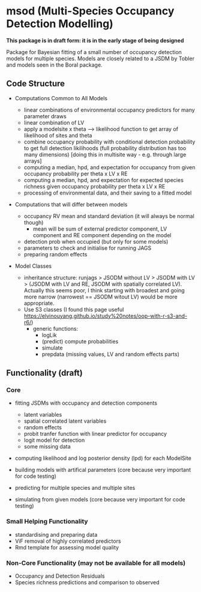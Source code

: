 # msod (Multi-Species Occupancy Detection Modelling)

__This package is in draft form: it is in the early stage of being designed__

Package for Bayesian fitting of a small number of occupancy detection models for multiple species.
Models are closely related to a JSDM by Tobler and models seen in the Boral package.

## Code Structure
+ Computations Common to All Models
   + linear combinations of environmental occupancy predictors for many parameter draws
   + linear combination of LV
   + apply a modelsite x theta --> likelihood function to get array of likelihood of sites and theta
   + combine occupancy probability with conditional detection probability to get full detection likilihoods (full probability distribution has too many dimensions) [doing this in multisite way - e.g. through large arrays]
   + computing a median, hpd, and expectation for occupancy from given occupancy probability per theta x LV x RE
   + computing a median, hpd, and expectation for expected species richness given occupancy probability per theta x LV x RE
   + processing of environmental data, and their saving to a fitted model

+ Computations that will differ between models
   + occupancy RV mean and standard deviation (it will always be normal though)
     + mean will be sum of external predictor component, LV component and RE component depending on the model
   + detection prob when occupied (but only for some models)
   + parameters to check and initialise for running JAGS
   + preparing random effects
   
+ Model Classes
  + inheritance structure: runjags > JSODM without LV > JSODM with LV > (JSODM with LV and RE, JSODM with spatially correlated LV). Actually this seems poor, I think starting with broadest and going more narrow (narrowest == JSODM witout LV) would be more appropriate.
  + Use S3 classes (I found this page useful https://elvinouyang.github.io/study%20notes/oop-with-r-s3-and-r6/)
    + generic functions:
      + logLik
      + (predict) compute probabilities
      + simulate
      + prepdata (missing values, LV and random effects parts)

## Functionality (draft)
### Core
+ fitting JSDMs with occupancy and detection components
   + latent variables
   + spatial correlated latent variables
   + random effects
   + probit tranfer function with linear predictor for occupancy
   + logit model for detection
   + some missing data
   
+ computing likelihood and log posterior density (lpd) for each ModelSite

+ building models with artifical parameters (core because very important for code testing)

+ predicting for multiple species and multiple sites

+ simulating from given models (core because very important for code testing)

### Small Helping Functionality
+ standardising and preparing data
+ ViF removal of highly correlated predictors
+ Rmd template for assessing model quality

### Non-Core Functionality (may not be available for all models)
+ Occupancy and Detection Residuals
+ Species richness predictions and comparison to observed

